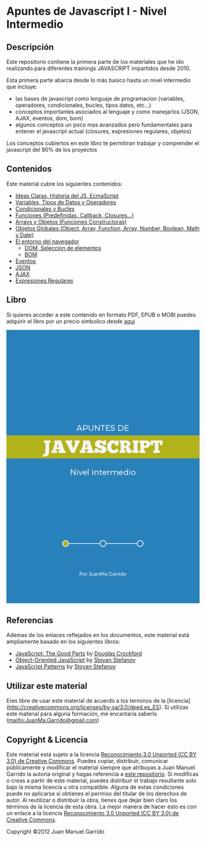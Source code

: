 # Apuntes de Javascript I - Nivel Intermedio

## Descripción ##

Este repositorio contiene la primera parte de los materiales que he ido realizando para diferentes trainings JAVASCRIPT impartidos desde 2010.

Esta primera parte abarca desde lo más basico hasta un nivel intermedio que incluye:

- las bases de javascript como lenguaje de programacion (variables, operadores, condicionales, bucles, tipos datos, etc...)
- conceptos importantes asociados al lenguaje y como manejarlos (JSON, AJAX, eventos, dom, bom)
- algunos conceptos un poco mas avanzados pero fundamentales para entener el javascript actual (closures, expresiones regulares, objetos)

Los conceptos cubiertos en este libro te permitiran trabajar y comprender el javascript del 90% de los proyectos

## Contenidos ##

Este material cubre los siguientes contenidos:

- [Ideas Claras, Historia del JS, EcmaScript](markdown/generalidades)
- [Variables, Tipos de Datos y Operadores](markdown/variable_tipos_datos_operadores)
- [Condicionales y Bucles](markdown/condiciones_bucles)
- [Funciones (Predefinidas, Callback, Closures...)](markdown/funciones)
- [Arrays y Objetos (Funciones Constructoras)](markdown/objetos)
- [Objetos Globales (Object, Array, Function, Array, Number, Boolean, Math y Date)](markdown/objetos_globales)
- [El entorno del navegador](markdown/entorno_navegador)
    -  [DOM, Seleccion de elementos](markdown/entorno_navegador/DOM)
    -  [BOM](markdown/entorno_navegador/BOM)
- [Eventos](markdown/eventos)
- [JSON](markdown/JSON)
- [AJAX](markdown/AJAX)
- [Expresiones Regulares](markdown/expresiones_regulares)


## Libro ##

Si quieres acceder a este contenido en formato PDF, EPUB o MOBI puedes adquirir el libro por un precio simbolico desde [aqui](https://leanpub.com/apuntes-javascript-intermedio/)

[<img src="manuscript/images/title_page.png">](https://leanpub.com/apuntes-javascript-intermedio/)

## Referencias ##

Ademas de los enlaces reflejados en los documentos, este material está ampliamente basado en los siguientes libros:

- [JavaScript: The Good Parts](http://www.amazon.com/dp/0596517742) by [Douglas Crockford](http://www.crockford.com/)
- [Object-Oriented JavaScript](http://www.amazon.com/dp/1847194141) by [Stoyan Stefanov](https://twitter.com/stoyanstefanov)
- [JavaScript Patterns](http://www.amazon.com/dp/0596806752) by [Stoyan Stefanov](https://twitter.com/stoyanstefanov)

## Utilizar este material ##

Eres libre de usar este material de acuerdo a los terminos de la [licencia]
(http://creativecommons.org/licenses/by-sa/3.0/deed.es_ES). Si utilizas este material
para alguna formación, me encantaría saberlo (<mailto:JuanMa.Garrido@gmail.com>)

## Copyright & Licencia ##

Este material está sujeto a la licencia [Reconocimiento 3.0 Unported (CC BY 3.0) de Creative Commons](http://creativecommons.org/licenses/by-sa/3.0/deed.es_ES). Puedes copiar, distribuir, comunicar públicamente y modificar el material siempre que atribuyas a Juan Manuel Garrido la autoría original y hagas referencia a [este repositorio](https://github.com/juanmaguitar/training-frontend-docs). Si modificas o creas a partir de este material, puedes distribuir el trabajo resultante solo bajo la misma licencia u otra compatible. Alguna de estas condiciones puede no aplicarse si obtienes el permiso del titular de los derechos de autor.  Al reutilizar o distribuir la obra, tienes que dejar bien claro los términos de la licencia de esta obra. La mejor manera de hacer esto es con un enlace a la licencia [Reconocimiento 3.0 Unported (CC BY 3.0) de Creative Commons](http://creativecommons.org/licenses/by-sa/3.0/deed.es_ES).

Copyright &copy;2012 Juan Manuel Garrido

